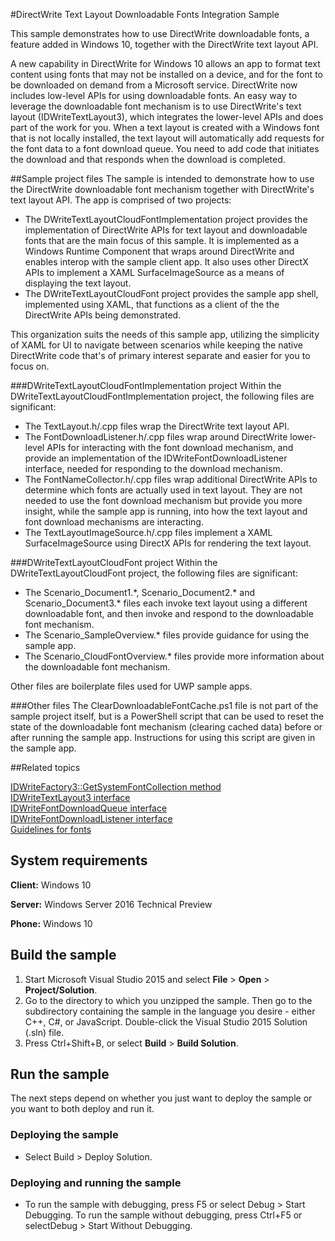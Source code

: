 ﻿<!---
  category: ControlsLayoutAndText
--->

#DirectWrite Text Layout Downloadable Fonts Integration Sample

This sample demonstrates how to use DirectWrite downloadable fonts, a feature added in Windows 10, together with the DirectWrite text layout API.

A new capability in DirectWrite for Windows 10 allows an app to format text content using fonts that may not be installed on a device, and for the font to be downloaded on demand from a Microsoft service. DirectWrite now includes low-level APIs for using downloadable fonts. An easy way to leverage the downloadable font mechanism is to use DirectWrite's text layout (IDWriteTextLayout3), which integrates the lower-level APIs and does part of the work for you. When a text layout is created with a Windows font that is not locally installed, the text layout will automatically add requests for the font data to a font download queue. You need to add code that initiates the download and that responds when the download is completed.

##Sample project files
The sample is intended to demonstrate how to use the DirectWrite downloadable font mechanism together with DirectWrite's text layout API. The app is comprised of two projects:

* The DWriteTextLayoutCloudFontImplementation project provides the implementation of DirectWrite APIs for text layout and downloadable fonts that are the main focus of this sample. It is implemented as a Windows Runtime Component that wraps around DirectWrite and enables interop with the sample client app. It also uses other DirectX APIs to implement a XAML SurfaceImageSource as a means of displaying the text layout.
* The DWriteTextLayoutCloudFont project provides the sample app shell, implemented using XAML, that functions as a client of the the DirectWrite APIs being demonstrated.

This organization suits the needs of this sample app, utilizing the simplicity of XAML for UI to navigate between scenarios while keeping the native DirectWrite code that's of primary interest separate and easier for you to focus on.

###DWriteTextLayoutCloudFontImplementation project
Within the DWriteTextLayoutCloudFontImplementation project, the following files are significant:

* The TextLayout.h/.cpp files wrap the DirectWrite text layout API.
* The FontDownloadListener.h/.cpp files wrap around DirectWrite lower-level APIs for interacting with the font download mechanism, and provide an implementation of the IDWriteFontDownloadListener interface, needed for responding to the download mechanism.
* The FontNameCollector.h/.cpp files wrap additional DirectWrite APIs to determine which fonts are actually used in text layout. They are not needed to use the font download mechanism but provide you more insight, while the sample app is running, into how the text layout and font download mechanisms are interacting.
* The TextLayoutImageSource.h/.cpp files implement a XAML SurfaceImageSource using DirectX APIs for rendering the text layout.

###DWriteTextLayoutCloudFont project
Within the DWriteTextLayoutCloudFont project, the following files are significant:

* The Scenario\_Document1.\*, Scenario\_Document2.\* and Scenario\_Document3.\* files each invoke text layout using a different downloadable font, and then invoke and respond to the downloadable font mechanism.
* The Scenario\_SampleOverview.\* files provide guidance for using the sample app.
* The Scenario\_CloudFontOverview.\* files provide more information about the downloadable font mechanism.

Other files are boilerplate files used for UWP sample apps.

###Other files
The ClearDownloadableFontCache.ps1 file is not part of the sample project itself, but is a PowerShell script that can be used to reset the state of the downloadable font mechanism (clearing cached data) before or after running the sample app. Instructions for using this script are given in the sample app.



##Related topics

[IDWriteFactory3::GetSystemFontCollection method](https://msdn.microsoft.com/en-us/library/windows/desktop/dn890761)  
[IDWriteTextLayout3 interface](https://msdn.microsoft.com/en-us/library/windows/desktop/dn900405)  
[IDWriteFontDownloadQueue interface](https://msdn.microsoft.com/en-us/library/windows/desktop/dn890778)  
[IDWriteFontDownloadListener interface](https://msdn.microsoft.com/en-us/library/windows/desktop/dn890775)  
[Guidelines for fonts](https://msdn.microsoft.com/library/windows/apps/hh700394)  


## System requirements

**Client:** Windows 10

**Server:** Windows Server 2016 Technical Preview

**Phone:** Windows 10

## Build the sample

1. Start Microsoft Visual Studio 2015 and select **File** \> **Open** \> **Project/Solution**.
2. Go to the directory to which you unzipped the sample. Then go to the subdirectory containing the sample in the language you desire - either C++, C#, or JavaScript. Double-click the Visual Studio 2015 Solution (.sln) file. 
3. Press Ctrl+Shift+B, or select **Build** \> **Build Solution**. 

## Run the sample

The next steps depend on whether you just want to deploy the sample or you want to both deploy and run it.

### Deploying the sample

- Select Build > Deploy Solution. 

### Deploying and running the sample

- To run the sample with debugging, press F5 or select Debug > Start Debugging. To run the sample without debugging, press Ctrl+F5 or selectDebug > Start Without Debugging. 
